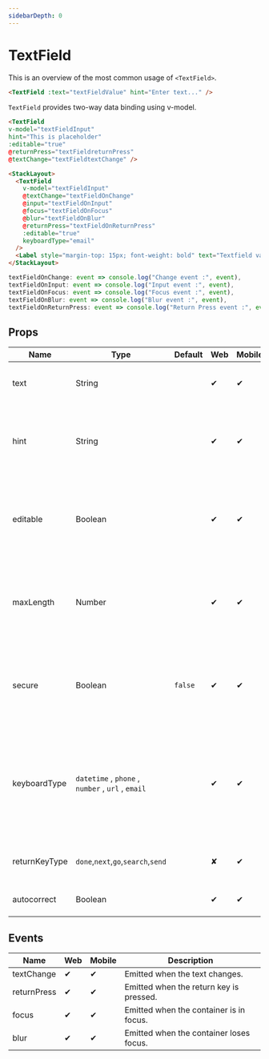 ```yaml
---
sidebarDepth: 0
---
```


# TextField

This is an overview of the most common usage of `<TextField>`.

```html
<TextField :text="textFieldValue" hint="Enter text..." />
```

`TextField` provides two-way data binding using v-model.

```html
<TextField
v-model="textFieldInput"
hint="This is placeholder"
:editable="true"
@returnPress="textFieldreturnPress"
@textChange="textFieldtextChange" />
```

<DocExampleBox codeBox="https://codesandbox.io/s/l764j9p8pl?module=%2Fsrc%2FApp.vue">

```html
<StackLayout>
  <TextField
    v-model="textFieldInput"
    @textChange="textFieldOnChange"
    @input="textFieldOnInput"
    @focus="textFieldOnFocus"
    @blur="textFieldOnBlur"
    @returnPress="textFieldOnReturnPress"
    :editable="true"
    keyboardType="email"
  />
  <Label style="margin-top: 15px; font-weight: bold" text="Textfield value: " /><Label :text="textFieldInput" />
</StackLayout>
```

```js
textFieldOnChange: event => console.log("Change event :", event),
textFieldOnInput: event => console.log("Input event :", event),
textFieldOnFocus: event => console.log("Focus event :", event),
textFieldOnBlur: event => console.log("Blur event :", event),
textFieldOnReturnPress: event => console.log("Return Press event :", event)
```

<TextFieldDoc />
</DocExampleBox>

## Props

| Name          | Type                                              | Default | Web | Mobile | Description                                                                                         |
| ------------- | ------------------------------------------------- | ------- | --- | ------ | --------------------------------------------------------------------------------------------------- |
| text          | String                                            |         | ✔   | ✔     | Gets or sets the value of the component.                                                            |
| hint          | String                                            |         | ✔   | ✔     | Gets or sets the placeholder text when the component is editable.                                   |
| editable      | Boolean                                           |         | ✔   | ✔     | When true, indicates that the user can edit the contents of the container.                          |
| maxLength     | Number                                            |         | ✔   | ✔     | Sets the maximum number of characters that can be entered in the container.                         |
| secure        | Boolean                                           | `false` | ✔   | ✔     | Hides the entered text when true. Use this property to create password input fields.                |
| keyboardType  | `datetime` , `phone` , `number` , `url` , `email` |         | ✔   | ✔     | Shows a custom keyboard for easier text input. Valid values: datetime, phone, number, url, or email.|
| returnKeyType | `done`,`next`,`go`,`search`,`send`                |         | ✘   | ✔     | Gets or sets the label of the return key.                                                           |
| autocorrect   | Boolean                                           |         | ✔   | ✔     | Enables or disables autocorrect.                                                                    | 

## Events

| Name        | Web | Mobile | Description                              |
| ----------- | --- | ------ | ---------------------------------------- |
| textChange  | ✔   | ✔      | Emitted when the text changes.          |
| returnPress | ✔   | ✔      | Emitted when the return key is pressed. |
| focus       | ✔   | ✔      | Emitted when the container is in focus. |
| blur        | ✔   | ✔      | Emitted when the container loses focus. |

